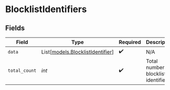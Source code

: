 # BlocklistIdentifiers


## Fields

| Field                                                                | Type                                                                 | Required                                                             | Description                                                          | Example                                                              |
| -------------------------------------------------------------------- | -------------------------------------------------------------------- | -------------------------------------------------------------------- | -------------------------------------------------------------------- | -------------------------------------------------------------------- |
| `data`                                                               | List[[models.BlocklistIdentifier](../models/blocklistidentifier.md)] | :heavy_check_mark:                                                   | N/A                                                                  |                                                                      |
| `total_count`                                                        | *int*                                                                | :heavy_check_mark:                                                   | Total number of blocklist identifiers<br/>                           | 100                                                                  |